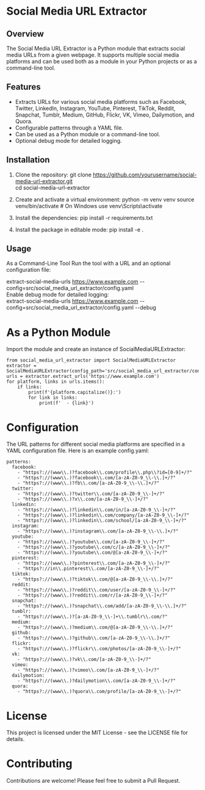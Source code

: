 # Social Media URL Extractor

## Overview

The Social Media URL Extractor is a Python module that extracts social media URLs from a given webpage. It supports multiple social media platforms and can be used both as a module in your Python projects or as a command-line tool.

## Features

- Extracts URLs for various social media platforms such as Facebook, Twitter, LinkedIn, Instagram, YouTube, Pinterest, TikTok, Reddit, Snapchat, Tumblr, Medium, GitHub, Flickr, VK, Vimeo, Dailymotion, and Quora.
- Configurable patterns through a YAML file.
- Can be used as a Python module or a command-line tool.
- Optional debug mode for detailed logging.

## Installation

1. Clone the repository:
   git clone https://github.com/yourusername/social-media-url-extractor.git  
   cd social-media-url-extractor

2. Create and activate a virtual environment:
    python -m venv venv
    source venv/bin/activate  # On Windows use venv\Scripts\activate

3. Install the dependencies:
    pip install -r requirements.txt

4. Install the package in editable mode:
    pip install -e .

## Usage

As a Command-Line Tool
Run the tool with a URL and an optional configuration file:

extract-social-media-urls https://www.example.com --config=src/social_media_url_extractor/config.yaml  
Enable debug mode for detailed logging:  
extract-social-media-urls https://www.example.com --config=src/social_media_url_extractor/config.yaml --debug

# As a Python Module
Import the module and create an instance of SocialMediaURLExtractor:

    from social_media_url_extractor import SocialMediaURLExtractor
    extractor = SocialMediaURLExtractor(config_path='src/social_media_url_extractor/config.yaml')
    urls = extractor.extract_urls('https://www.example.com')
    for platform, links in urls.items():
        if links:
            print(f'{platform.capitalize()}:')
            for link in links:
                print(f'  - {link}')

# Configuration
The URL patterns for different social media platforms are specified in a YAML configuration file. Here is an example config.yaml:

```
patterns:
  facebook:  
    - "https?://(www\\.)?facebook\\.com/profile\\.php\\?id=[0-9]+/?"  
    - "https?://(www\\.)?facebook\\.com/[a-zA-Z0-9_\\-\\.]+/?"  
    - "https?://(www\\.)?fb\\.com/[a-zA-Z0-9_\\-\\.]+/?"  
  twitter:  
    - "https?://(www\\.)?twitter\\.com/[a-zA-Z0-9_\\-]+/?"  
    - "https?://(www\\.)?x\\.com/[a-zA-Z0-9_\\-]+/?"  
  linkedin:  
    - "https?://(www\\.)?linkedin\\.com/in/[a-zA-Z0-9_\\-]+/?"  
    - "https?://(www\\.)?linkedin\\.com/company/[a-zA-Z0-9_\\-]+/?"  
    - "https?://(www\\.)?linkedin\\.com/school/[a-zA-Z0-9_\\-]+/?"  
  instagram:  
    - "https?://(www\\.)?instagram\\.com/[a-zA-Z0-9_\\-\\.]+/?"  
  youtube:  
    - "https?://(www\\.)?youtube\\.com/[a-zA-Z0-9_\\-]+/?"  
    - "https?://(www\\.)?youtube\\.com/c/[a-zA-Z0-9_\\-]+/?"  
    - "https?://(www\\.)?youtube\\.com/@[a-zA-Z0-9_\\-]+/?"  
  pinterest:  
    - "https?://(www\\.)?pinterest\\.com/[a-zA-Z0-9_\\-]+/?"  
    - "https?://in\\.pinterest\\.com/[a-zA-Z0-9_\\-]+/?"  
  tiktok:  
    - "https?://(www\\.)?tiktok\\.com/@[a-zA-Z0-9_\\-\\.]+/?"  
  reddit:  
    - "https?://(www\\.)?reddit\\.com/user/[a-zA-Z0-9_\\-]+/?"  
    - "https?://(www\\.)?reddit\\.com/r/[a-zA-Z0-9_\\-]+/?"  
  snapchat:  
    - "https?://(www\\.)?snapchat\\.com/add/[a-zA-Z0-9_\\-\\.]+/?"  
  tumblr:  
    - "https?://(www\\.)?[a-zA-Z0-9_\\-]+\\.tumblr\\.com/?"  
  medium:  
    - "https?://(www\\.)?medium\\.com/@[a-zA-Z0-9_\\-\\.]+/?"  
  github:  
    - "https?://(www\\.)?github\\.com/[a-zA-Z0-9_\\-\\.]+/?"  
  flickr:  
    - "https?://(www\\.)?flickr\\.com/photos/[a-zA-Z0-9_\\-]+/?"  
  vk:  
    - "https?://(www\\.)?vk\\.com/[a-zA-Z0-9_\\-]+/?"  
  vimeo:  
    - "https?://(www\\.)?vimeo\\.com/[a-zA-Z0-9_\\-]+/?"  
  dailymotion:  
    - "https?://(www\\.)?dailymotion\\.com/[a-zA-Z0-9_\\-]+/?"  
  quora:  
    - "https?://(www\\.)?quora\\.com/profile/[a-zA-Z0-9_\\-]+/?"  
```
# License
This project is licensed under the MIT License - see the LICENSE file for details.

# Contributing
Contributions are welcome! Please feel free to submit a Pull Request.




